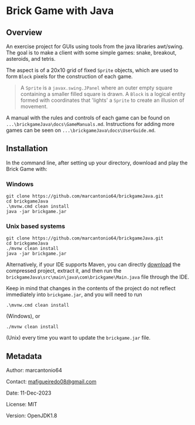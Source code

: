 # Brick Game with Java

## Overview
An exercise project for GUIs using tools from the java libraries awt/swing.
The goal is to make a client with some simple games: snake, breakout,
asteroids, and tetris.

The aspect is of a 20x10 grid of fixed `Sprite` objects, which are used
to form `Block` pixels for the construction of each game.

> A `Sprite` is a `javax.swing.JPanel` where an outer empty square containing
  a smaller filled square is drawn.
> A `Block` is a logical entity formed with coordinates that 'lights' a 
  `Sprite` to create an illusion of movement.

A manual with the rules and controls of each game can be found on
`...\brickgameJava\docs\GameManuals.md`. Instructions for adding more games can
be seen on `...\brickgameJava\docs\UserGuide.md`.

## Installation
In the command line, after setting up your directory, download and
play the Brick Game with:

### Windows

```shell
git clone https://github.com/marcantonio64/brickgameJava.git
cd brickgameJava
.\mvnw.cmd clean install
java -jar brickgame.jar
```

### Unix based systems
```shell
git clone https://github.com/marcantonio64/brickgameJava.git
cd brickgameJava
./mvnw clean install
java -jar brickgame.jar
```

Alternatively, if your IDE supports Maven, you can directly
[download](https://github.com/marcantonio64/brickgameJava) the
compressed project, extract it, and then run the
`brickgameJava\src\main\java\com\brickgame\Main.java` file through the IDE.

Keep in mind that changes in the contents of the project do not reflect
immediately into `brickgame.jar`, and you will need to run

```shell
.\mvnw.cmd clean install
```
(Windows), or

```shell
./mvnw clean install
```
(Unix) every time you want to update the `brickgame.jar` file.

## Metadata
Author: marcantonio64

Contact: mafigueiredo08@gmail.com

Date: 11-Dec-2023

License: MIT

Version: OpenJDK1.8